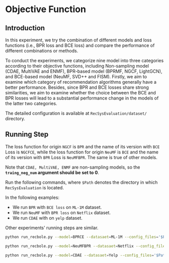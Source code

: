 # Objective Function

## Introduction

In this experiment,  we try the combination of different models and loss functions (i.e., BPR loss and BCE loss) and compare the performance of different combinations or methods.

To conduct the experiments, we categorize nine model into three categories according to their objective functions, including Non-sampling model (CDAE, MultiVAE and ENMF), BPR-based model (BPRMF, NGCF, LightGCN), and BCE-based model (NeuMF, SVD++ and FISM). Firstly, we aim to examine which category of recommendation algorithms generally have a better performance. Besides, since BPR and BCE losses share strong similarities, we aim to examine whether the choice between the BCE and BPR losses will lead to a substantial performance change in the models of the latter two categories.

The detailed configuration is available at `RecSysEvaluation/dataset/` directory. 

## Running Step

The loss function for origin `NGCF` is `BPR` and the name of its version with `BCE` Loss is `NGCFCE`, while the loss function for origin `NeuMF` is `BCE` and the name of its version with `BPR` Loss is `NeuMFBPR`. The same is true of other models.

Note that `CDAE, MultiVAE, ENMF` are non-sampling models, so the **`traing_neg_num` argument should be set to 0**.

Run the following commands, where `$Path` denotes the directory in which `RecSysEvaluation` is located.

In the following examples: 

- We run `BPR` with `BCE loss` on `ML-1M` dataset.
- We run `NeuMF` with `BPR loss` on `Netflix` dataset.
- We run `CDAE` with on `yelp` dataset.

Other experiments' running steps are similar.

```bash
python run_recbole.py --model=BPRCE --datasaet=ML-1M --config_files='$Path/RecSysEvaluation/dataset/ML-1M.yaml RecSysEvaluation/experiment/hyper_parameters/ML-1M/BPRCE.yaml'

python run_recbole.py --model=NeuMFBPR --datasaet=Netflix --config_files='$Path/RecSysEvaluation/dataset/Netflix.yaml RecSysEvaluation/experiment/hyper_parameters/Netflix/NeuMFBPR.yaml' 

python run_recbole.py --model=CDAE --datasaet=Yelp --config_files='$Path/RecSysEvaluation/dataset/Yelp.yaml RecSysEvaluation/experiment/hyper_parameters/Yelp/CDAE.yaml' --training_neg_num=0
```









   

   
